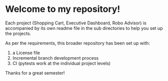 # Welcome to my repository!

Each project (Shopping Cart, Executive Dashboard, Robo Advisor) is accompanied by its own readme file in the sub directories to help you set up the projects. 

As per the requirements, this broader repository has been set up with:
1. a License file
2. Incremental branch development process
3. CI (pytests work at the individual project levels)


Thanks for a great semester!
